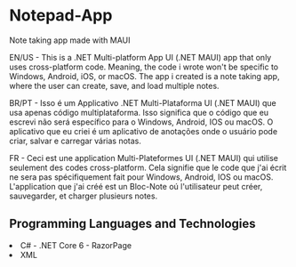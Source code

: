 # Notepad-App
Note taking app made with MAUI

EN/US - 
This is a .NET Multi-platform App UI (.NET MAUI) app that only uses cross-platform code. Meaning, the code i wrote won't be specific to Windows, Android, iOS, or macOS.
The app i created is a note taking app, where the user can create, save, and load multiple notes.

BR/PT - 
Isso é um Applicativo .NET Multi-Plataforma UI (.NET MAUI) que usa apenas código multiplataforma. Isso significa que o código que eu escrevi não será específico para o Windows, Android, IOS ou macOS.
O aplicativo que eu criei é um aplicativo de anotações onde o usuário pode criar, salvar e carregar várias notas.

FR - 
Ceci est une application Multi-Plateformes UI (.NET MAUI) qui utilise seulement des codes cross-platform. Cela signifie que le code que j'ai écrit ne sera pas spécifiquement fait pour Windows, Android, IOS ou macOS.
L'application que j'ai créé est un Bloc-Note oú l'utilisateur peut créer, sauvegarder, et charger plusieurs notes.


<h2>Programming Languages and Technologies</h2>
<div style="display: inline_block">  
<li>
C# - .NET Core 6 - RazorPage
</li>
<li>
XML
</li>
</div>

